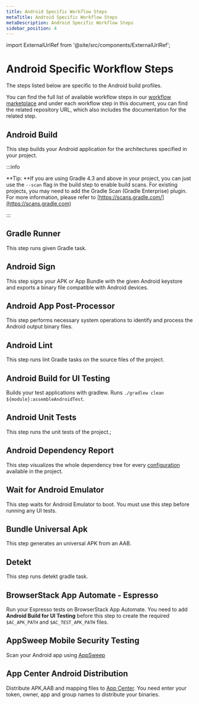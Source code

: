 ```yaml
---
title: Android Specific Workflow Steps
metaTitle: Android Specific Workflow Steps
metaDescription: Android Specific Workflow Steps
sidebar_position: 4
---
```


import ExternalUrlRef from '@site/src/components/ExternalUrlRef';

# Android Specific Workflow Steps

The steps listed below are specific to the Android build profiles.

You can find the full list of available workflow steps in our [workflow marketplace](https://github.com/appcircleio/appcircle-workflow-components) and under each workflow step in this document, you can find the related repository URL, which also includes the documentation for the related step.

## Android Build

This step builds your Android application for the architectures specified in your project.

<ExternalUrlRef url="https://github.com/appcircleio/appcircle-android-build-component" title="Appcircle Android Build Component"/>

:::info


**Tip: **If you are using Gradle 4.3 and above in your project, you can just use the `--scan` flag in the build step to enable build scans. For existing projects, you may need to add the Gradle Scan (Gradle Enterprise) plugin. For more information, please refer to [https://scans.gradle.com/](https://scans.gradle.com)

:::

## Gradle Runner

This step runs given Gradle task.

<ExternalUrlRef url="https://github.com/appcircleio/appcircle-android-gradle-task-component" title="Appcircle Android Gradle Task Component"/>

## Android Sign

This step signs your APK or App Bundle with the given Android keystore and exports a binary file compatible with Android devices.

<ExternalUrlRef url="https://github.com/appcircleio/appcircle-android-sign-component" title="Appcircle Android Sign Component"/>


## Android App Post-Processor

This step performs necessary system operations to identify and process the Android output binary files.

<ExternalUrlRef url="https://github.com/appcircleio/appcircle-android-post-process-component" title="Appcircle Android Post Process Component"/>

## Android Lint

This step runs lint Gradle tasks on the source files of the project.

<ExternalUrlRef url="https://github.com/appcircleio/appcircle-android-lint-component" title="Appcircle Android Lint Component"/>

## Android Build for UI Testing

Builds your test applications with gradlew. Runs `./gradlew clean ${module}:assembleAndroidTest`.

<ExternalUrlRef url="https://github.com/appcircleio/appcircle-android-build-ui-test-component" title="Appcircle Android UI Test Component"/>

## Android Unit Tests

This step runs the unit tests of the project.;

<ExternalUrlRef url="https://github.com/appcircleio/appcircle-android-unit-test-component" title="Appcircle Android Unity Test Component"/>

## Android Dependency Report

This step visualizes the whole dependency tree for every [configuration](https://docs.gradle.org/current/userguide/declaring\_dependencies.html#sec:what-are-dependency-configurations) available in the project.

<ExternalUrlRef url="https://github.com/appcircleio/appcircle-dependency-report" title="Appcircle Dependency Report Component"/>

## Wait for Android Emulator

This step waits for Android Emulator to boot. You must use this step before running any UI tests.

<ExternalUrlRef url="https://github.com/appcircleio/appcircle-android-wait-emulator" title="Appcircle Android Wait Emulator Component"/>

## Bundle Universal Apk

This step generates an universal APK from an AAB.

<ExternalUrlRef url="https://github.com/appcircleio/appcircle-bundletool-component" title="Appcircle Android BundleTool Component"/>

## Detekt

This step runs detekt gradle task.

<ExternalUrlRef url="https://github.com/appcircleio/appcircle-detekt-component" title="Appcircle Android Detekt Component"/>

## BrowserStack App Automate - Espresso

Run your Espresso tests on BrowserStack App Automate. You need to add **Android Build for UI Testing** before this step to create the required `$AC_APK_PATH` and `$AC_TEST_APK_PATH` files.

<ExternalUrlRef url="https://github.com/appcircleio/appcircle-browserstack-espresso-component" title="Appcircle Browserstack Espresso Component"/>

## AppSweep Mobile Security Testing

Scan your Android app using [AppSweep](https://appsweep.guardsquare.com)

<ExternalUrlRef url="https://github.com/appcircleio/appcircle-appsweep-component" title="Appcircle Appsweep Component"/>

## App Center Android Distribution

Distribute APK,AAB and mapping files to [App Center](https://appcenter.ms/). You need enter your token, owner, app and group names to distribute your binaries.

<ExternalUrlRef url="https://github.com/appcircleio/appcircle-android-appcenter-distribute-component" title="Appcirlce AppCenter Distribute Component"/>